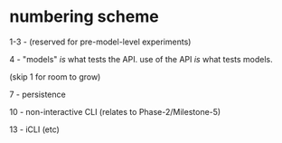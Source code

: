 # numbering scheme

1-3 - (reserved for pre-model-level experiments)

4 - "models" *is* what tests the API. use of the API *is* what tests models.

(skip 1 for room to grow)

7 - persistence

10 -  non-interactive CLI (relates to Phase-2/Milestone-5)

13 - iCLI (etc)
